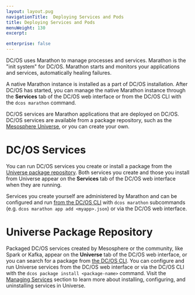 ```yaml
---
layout: layout.pug
navigationTitle:  Deploying Services and Pods
title: Deploying Services and Pods
menuWeight: 130
excerpt:

enterprise: false
---
```


<!-- This source repo for this topic is https://github.com/dcos/dcos-docs -->


DC/OS uses Marathon to manage processes and services. Marathon is the "init system" for DC/OS. Marathon starts and monitors your applications and services, automatically healing failures.

A native Marathon instance is installed as a part of DC/OS installation. After DC/OS has started, you can manage the native Marathon instance through the **Services** tab of the DC/OS web interface or from the DC/OS CLI with the `dcos marathon` command.

DC/OS services are Marathon applications that are deployed on DC/OS. DC/OS services are available from a package repository, such as the [Mesosphere Universe](/1.9/overview/concepts/#mesosphere-universe), or you can create your own.

#  DC/OS Services

You can run DC/OS services you create or install a package from the [Universe package repository](/1.9/gui/#-a-name-universe-a-universe). Both services you create and those you install from Universe appear on the **Services** tab of the DC/OS web interface when they are running.

Services you create yourself are administered by Marathon and can be configured and run [from the DC/OS CLI](/1.9/cli/command-reference/) with `dcos marathon` subcommands (e.g. `dcos marathon app add <myapp>.json`) or via the DC/OS web interface.

# Universe Package Repository
Packaged DC/OS services created by Mesosphere or the community, like Spark or Kafka, appear on the **Universe** tab of the DC/OS web interface, or you can search for a package from [the DC/OS CLI](/1.9/cli/command-reference/). You can configure and run Universe services from the DC/OS web interface or via the DC/OS CLI with the `dcos package install <package-name>` command. Visit the [Managing Services](/1.9/deploying-services/) section to learn more about installing, configuring, and uninstalling services in Universe.

